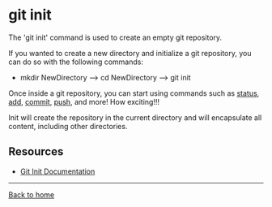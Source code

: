 # git init

The 'git init' command is used to create an empty git repository.

If you wanted to create a new directory and initialize a git repository, you can do so with the following commands:

- mkdir NewDirectory
-->
 cd NewDirectory
-->
 git init

Once inside a git repository, you can start using commands such as
[status](./status.md),
[add](./Add.md),
[commit](./Commit.md),
[push](./Push.md),
and more! How exciting!!!

Init will create the repository in the current directory and will encapsulate all content, including other directories.

## Resources

- [Git Init Documentation](https://git-scm.com/docs/git-init)

---

[Back to home](../README.md)